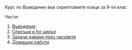 Курс по Въведение във скриптовиете езици за 9-ти клас

Части:
1. [Въведение](./introduction.md)
2. [Списъци и for цикъл](./lists-and-for-loop.md)
2. [Задачи давани през часовете](./class-excercises)
3. [Домашни работи](./homework)

